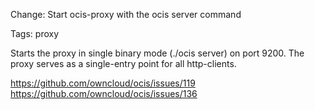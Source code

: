 Change: Start ocis-proxy with the ocis server command

Tags: proxy

Starts the proxy in single binary mode (./ocis server) on port 9200. The proxy serves as a single-entry point
for all http-clients.

https://github.com/owncloud/ocis/issues/119
https://github.com/owncloud/ocis/issues/136
